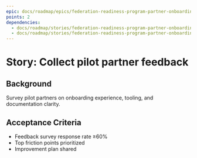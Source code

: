```yaml
---
epic: docs/roadmap/epics/federation-readiness-program-partner-onboarding.md
points: 2
dependencies:
  - docs/roadmap/stories/federation-readiness-program-partner-onboarding-05-office-hours.md
  - docs/roadmap/stories/federation-readiness-program-partner-onboarding-03-sdk-packaging.md
---
```

# Story: Collect pilot partner feedback

## Background
Survey pilot partners on onboarding experience, tooling, and documentation clarity.

## Acceptance Criteria
- Feedback survey response rate ≥60%
- Top friction points prioritized
- Improvement plan shared

